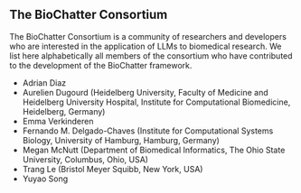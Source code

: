 ## The BioChatter Consortium

The BioChatter Consortium is a community of researchers and developers who are interested in the application of LLMs to biomedical research.
We list here alphabetically all members of the consortium who have contributed to the development of the BioChatter framework.

<!-- TODO affiliations, completeness -->

- Adrian Diaz
- Aurelien Dugourd (Heidelberg University, Faculty of Medicine and Heidelberg University Hospital, Institute for Computational Biomedicine, Heidelberg, Germany)
- Emma Verkinderen
- Fernando M. Delgado-Chaves (Institute for Computational Systems Biology, University of Hamburg, Hamburg, Germany)
- Megan McNutt (Department of Biomedical Informatics, The Ohio State University, Columbus, Ohio, USA)
- Trang Le (Bristol Meyer Squibb, New York, USA)
- Yuyao Song